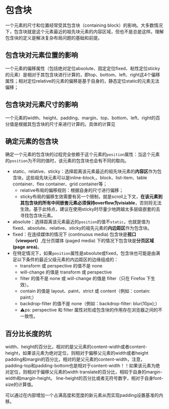 # 包含块
一个元素的尺寸和位置经常受其包含块（containing block）的影响。大多数情况下，包含块就是这个元素最近的祖先块元素的内容区域，但也不是总是这样。理解包含块的定义是解决复杂布局问题的基础和前提。 

## 包含块对元素位置的影响
一个元素的偏移属性（包括绝对定位absolute、固定定位fixed、粘性定位sticky的元素）是相对于其包含块进行计算的，即top、bottom、left、right这4个偏移属性；相对定位relative的元素的偏移是基于自身的，静态定位static的元素无法偏移；

## 包含块对元素尺寸的影响
一个元素的width、height、padding、margin、top、bottom、left、right的百分值是根据其包含块的尺寸来进行计算的。具体的计算见

## 确定元素的包含块
确定一个元素的包含块的过程完全依赖于这个元素的`position`属性：当这个元素的`position`为不同的值时，该元素的包含块也会有不同的取向。
+ static、relative、sticky：选择距离该元素最近的祖先块元素的**内容区**作为包含块，这些祖先块元素可以是inline-block,、block、list-item、table container、flex container、grid container等；
  + relative布局的偏移规则：根据自身的尺寸进行偏移；
  + sticky布局的偏移生效需要有另一个限制，就是scroll上下文，**在该元素到其包含块的所有中间嵌套元素必须保持overflow为visiable**，否则将无法生效。基于此特点，建议在使用sticky时尽量少地跨越太多层级嵌套的去寻找包含块元素。
+ absolute：选择距离该元素最近的`position`的值不`static`，也就是值为fixed、absolute、relative、sticky的祖先元素的**内边距区**作为包含块。
+ fixed：在连续媒体的情况下 (continuous media) 包含块是**视口（viewport）**,在分页媒体 (paged media) 下的情况下包含块是**分页区域 (page area)**。
+ 在特定情况下，如果`position`属性是absolute或fixed，包含块也可能是由满足以下条件的最近父级元素的内边距区的边缘组成的：
  + transform 或 perspective 的值不是 none
  + will-change 的值是 transform 或 perspective
  + filter 的值不是 none 或 will-change 的值是 filter（只在 Firefox 下生效）。
  + contain 的值是 layout、paint、strict 或 content（例如：contain: paint;）
  + backdrop-filter 的值不是 none（例如：backdrop-filter: blur(10px);）
  - ⚠️ps: perspective 和 filter 属性对形成包含块的作用存在浏览器之间的不一致性。

## 百分比长度的坑
width、height的百分比，相对的是父元素的content-width或者content-height，如果该元素为绝对定位，则相对于偏移父元素的width或者height
padding和margin的百分比，相对的是父元素的content-width，注意，padding-top和padding-bottom也是相对于content-width！！如果该元素为绝对定位，则相对于偏移父元素的width
translate的百分比，相较于自身的margin-width和margin-height。
line-height的百分比或者无符号数字，相对于自身font-size的计算值。

可以通过在内部增加一个占满高度和宽度的新元素从而实现padding设置基准的内移。